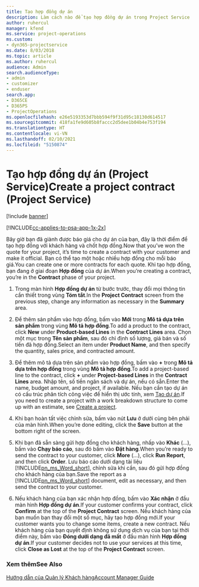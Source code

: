 ```yaml
---
title: Tạo hợp đồng dự án
description: Làm cách nào để tạo hợp đồng dự án trong Project Service
author: ruhercul
manager: kfend
ms.service: project-operations
ms.custom:
- dyn365-projectservice
ms.date: 8/03/2018
ms.topic: article
ms.author: ruhercul
audience: Admin
search.audienceType:
- admin
- customizer
- enduser
search.app:
- D365CE
- D365PS
- ProjectOperations
ms.openlocfilehash: e26e5193353d7bbb594f9f31d95c18130d614517
ms.sourcegitcommit: 418fa1fe9d605b8faccc2d5dee1b04b4e753f194
ms.translationtype: HT
ms.contentlocale: vi-VN
ms.lasthandoff: 02/10/2021
ms.locfileid: "5150874"
---
```

# <a name="create-a-project-contract-project-service"></a><span data-ttu-id="7ad55-103">Tạo hợp đồng dự án (Project Service)</span><span class="sxs-lookup"><span data-stu-id="7ad55-103">Create a project contract (Project Service)</span></span>

[!include [banner](../includes/psa-now-project-operations.md)]

[!INCLUDE[cc-applies-to-psa-app-1x-2x](../includes/cc-applies-to-psa-app-1x-2x.md)]

<span data-ttu-id="7ad55-104">Bây giờ bạn đã giành được báo giá cho dự án của bạn, đây là thời điểm để tạo hợp đồng với khách hàng và chốt hợp đồng.</span><span class="sxs-lookup"><span data-stu-id="7ad55-104">Now that you’ve won the quote for your project, it’s time to create a contract with your customer and make it official.</span></span> <span data-ttu-id="7ad55-105">Bạn có thể tạo một hoặc nhiều hợp đồng cho mỗi báo giá.</span><span class="sxs-lookup"><span data-stu-id="7ad55-105">You can create one or more contracts for each quote.</span></span> <span data-ttu-id="7ad55-106">Khi tạo hợp đồng, bạn đang ở giai đoạn **Hợp đồng** của dự án.</span><span class="sxs-lookup"><span data-stu-id="7ad55-106">When you’re creating a contract, you’re in the **Contract** phase of your project.</span></span>  
  
1. <span data-ttu-id="7ad55-107">Trong màn hình **Hợp đồng dự án** từ bước trước, thay đổi mọi thông tin cần thiết trong vùng **Tóm tắt**.</span><span class="sxs-lookup"><span data-stu-id="7ad55-107">In the **Project Contract** screen from the previous step, change any information as necessary in the **Summary** area.</span></span>  
  
2. <span data-ttu-id="7ad55-108">Để thêm sản phẩm vào hợp đồng, bấm vào **Mới** trong **Mô tả dựa trên sản phẩm** trong vùng **Mô tả hợp đồng**.</span><span class="sxs-lookup"><span data-stu-id="7ad55-108">To add a product to the contract, click **New** under **Product-based Lines** in the **Contract Lines** area.</span></span> <span data-ttu-id="7ad55-109">Chọn một mục trong **Tên sản phẩm**, sau đó chỉ định số lượng, giá bán và số tiền đã hợp đồng.</span><span class="sxs-lookup"><span data-stu-id="7ad55-109">Select an item under **Product Name**, and then specify the quantity, sales price, and contracted amount.</span></span>  
  
3. <span data-ttu-id="7ad55-110">Để thêm mô tả dựa trên sản phẩm vào hợp đồng, bấm vào **+** trong **Mô tả dựa trên hợp đồng** trong vùng **Mô tả hợp đồng**.</span><span class="sxs-lookup"><span data-stu-id="7ad55-110">To add a project-based line to the contract, click **+** under **Project-based Lines** in the **Contract Lines** area.</span></span> <span data-ttu-id="7ad55-111">Nhập tên, số tiền ngân sách và dự án, nếu có sẵn.</span><span class="sxs-lookup"><span data-stu-id="7ad55-111">Enter the name, budget amount, and project, if available.</span></span> <span data-ttu-id="7ad55-112">Nếu bạn cần tạo dự án có cấu trúc phân tích công việc để hiển thị ước tính, xem [Tạo dự án](../psa/create-project.md).</span><span class="sxs-lookup"><span data-stu-id="7ad55-112">If you need to create a project with a work breakdown structure to come up with an estimate, see [Create a project](../psa/create-project.md).</span></span>  
  
4. <span data-ttu-id="7ad55-113">Khi bạn hoàn tất việc chỉnh sửa, bấm vào nút **Lưu** ở dưới cùng bên phải của màn hình.</span><span class="sxs-lookup"><span data-stu-id="7ad55-113">When you’re done editing, click the **Save** button at the bottom right of the screen.</span></span>  
  
5. <span data-ttu-id="7ad55-114">Khi bạn đã sẵn sàng gửi hợp đồng cho khách hàng, nhấp vào **Khác** (…), bấm vào **Chạy báo cáo**, sau đó bấm vào **Đặt hàng**.</span><span class="sxs-lookup"><span data-stu-id="7ad55-114">When you’re ready to send the contract to your customer, click **More** (…), click **Run Report**, and then click **Order**.</span></span> <span data-ttu-id="7ad55-115">Lưu báo cáo dưới dạng tài liệu [!INCLUDE[pn_ms_Word_short](../includes/pn-ms-word-short.md)], chỉnh sửa khi cần, sau đó gửi hợp đồng cho khách hàng của bạn.</span><span class="sxs-lookup"><span data-stu-id="7ad55-115">Save the report as a [!INCLUDE[pn_ms_Word_short](../includes/pn-ms-word-short.md)] document, edit as necessary, and then send the contract to your customer.</span></span>  
  
6. <span data-ttu-id="7ad55-116">Nếu khách hàng của bạn xác nhận hợp đồng, bấm vào **Xác nhận** ở đầu màn hình **Hợp đồng dự án**.</span><span class="sxs-lookup"><span data-stu-id="7ad55-116">If your customer confirms your contract, click **Confirm** at the top of the **Project Contract** screen.</span></span> <span data-ttu-id="7ad55-117">Nếu khách hàng của bạn muốn bạn thay đổi một số mục, hãy tạo hợp đồng mới.</span><span class="sxs-lookup"><span data-stu-id="7ad55-117">If your customer wants you to change some items, create a new contract.</span></span> <span data-ttu-id="7ad55-118">Nếu khách hàng của bạn quyết định không sử dụng dịch vụ của bạn tại thời điểm này, bấm vào **Đóng dưới dạng đã mất** ở đầu màn hình **Hợp đồng dự án**.</span><span class="sxs-lookup"><span data-stu-id="7ad55-118">If your customer decides not to use your services at this time, click **Close as Lost** at the top of the **Project Contract** screen.</span></span>  
  
### <a name="see-also"></a><span data-ttu-id="7ad55-119">Xem thêm</span><span class="sxs-lookup"><span data-stu-id="7ad55-119">See Also</span></span>  
 [<span data-ttu-id="7ad55-120">Hướng dẫn của Quản lý Khách hàng</span><span class="sxs-lookup"><span data-stu-id="7ad55-120">Account Manager Guide</span></span>](../psa/account-manager-guide.md)
